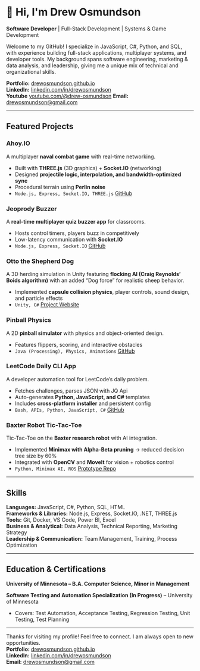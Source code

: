 # 👋 Hi, I'm Drew Osmundson  

**Software Developer** | Full-Stack Development | Systems & Game Development  

Welcome to my GitHub! I specialize in JavaScript, C#, Python, and SQL, with experience building full-stack applications, multiplayer systems, and developer tools. My background spans software engineering, marketing & data analysis, and leadership, giving me a unique mix of technical and organizational skills.  

 **Portfolio:** [drewosmundson.github.io](https://drewosmundson.github.io)  
 **LinkedIn:** [linkedin.com/in/drewosmundson](https://linkedin.com/in/drewosmundson)  
 **Youtube**  [youtube.com/@drew-osmundson](https://www.youtube.com/@drew-osmundson) 
 **Email:** drewosmundson@gmail.com  

---

## Featured Projects

### Ahoy.IO  
A multiplayer **naval combat game** with real-time networking.  
- Built with **THREE.js** (3D graphics) + **Socket.IO** (networking)  
- Designed **projectile logic, interpolation, and bandwidth-optimized sync**  
- Procedural terrain using **Perlin noise**  
- `Node.js, Express, Socket.IO, THREE.js` [GitHub](#)  

### Jeoprody Buzzer  
A **real-time multiplayer quiz buzzer app** for classrooms.  
- Hosts control timers, players buzz in competitively  
- Low-latency communication with **Socket.IO**  
- `Node.js, Express, Socket.IO` [GitHub](#)  

### Otto the Shepherd Dog  
A 3D herding simulation in Unity featuring **flocking AI (Craig Reynolds’ Boids algorithm)** with an added “Dog force” for realistic sheep behavior.  
- Implemented **capsule collision physics**, player controls, sound design, and particle effects  
- `Unity, C#` [Project Website](#)


### Pinball Physics  
A 2D **pinball simulator** with physics and object-oriented design.  
- Features flippers, scoring, and interactive obstacles  
- `Java (Processing), Physics, Animations`
[GitHub](#)  


### LeetCode Daily CLI App  
A developer automation tool for LeetCode’s daily problem.  
- Fetches challenges, parses JSON with JQ Api  
- Auto-generates **Python, JavaScript, and C#** templates  
- Includes **cross-platform installer** and persistent config  
- `Bash, APIs, Python, JavaScript, C#` [GitHub](#)  

### Baxter Robot Tic-Tac-Toe  
Tic-Tac-Toe on the **Baxter research robot** with AI integration.  
- Implemented **Minimax with Alpha-Beta pruning** → reduced decision tree size by 60%  
- Integrated with **OpenCV** and **MoveIt** for vision + robotics control  
- `Python, Minimax AI, ROS` [Prototype Repo](#)  

---

## Skills  

**Languages:** JavaScript, C#, Python, SQL, HTML  
**Frameworks & Libraries:** Node.js, Express, Socket.IO, .NET, THREE.js  
**Tools:** Git, Docker, VS Code, Power BI, Excel  
**Business & Analytical:** Data Analysis, Technical Reporting, Marketing Strategy  
**Leadership & Communication:** Team Management, Training, Process Optimization  

---

## Education & Certifications  

**University of Minnesota – B.A. Computer Science, Minor in Management**  

**Software Testing and Automation Specialization (In Progress)** – University of Minnesota  
- Covers: Test Automation, Acceptance Testing, Regression Testing, Unit Testing, Test Planning  

---
Thanks for visiting my profile! Feel free to connect. I am always open to new opportunities.  
 **Portfolio:** [drewosmundson.github.io](https://drewosmundson.github.io)    
 **LinkedIn:** [linkedin.com/in/drewosmundson](https://linkedin.com/in/drewosmundson)  
 **Email:** drewosmundson@gmail.com  
  
